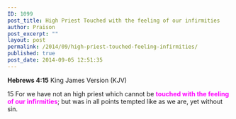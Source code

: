 ```yaml
---
ID: 1099
post_title: High Priest Touched with the feeling of our infirmities
author: Praison
post_excerpt: ""
layout: post
permalink: /2014/09/high-priest-touched-feeling-infirmities/
published: true
post_date: 2014-09-05 12:51:35
---
```

<strong>Hebrews 4:15</strong>
King James Version (KJV)

15 For we have not an high priest which cannot be <span style="color: #ff00ff;"><strong>touched with the feeling of our infirmities</strong></span>; but was in all points tempted like as we are, yet without sin.